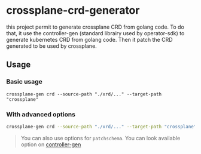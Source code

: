 # crossplane-crd-generator

this project permit to generate crossplane CRD from golang code.
To do that, it use the controller-gen (standard librairy used by operator-sdk) to generate kubernetes CRD from golang code. Then it patch the CRD generated to be used by crossplane.

## Usage

### Basic usage
```
crossplane-gen crd --source-path "./xrd/..." --target-path "crossplane"
```

### With advanced options
```bash
crossplane-gen crd --source-path "./xrd/..." --target-path "crossplane" --crd-options "generateEmbeddedObjectMeta=true" --crd-options "maxDescLen=0" --claim-name test --claim-plural-name tests
```

> You can also use options for `patchschema`. You can look available option on [controller-gen](https://book.kubebuilder.io/reference/controller-gen.html)